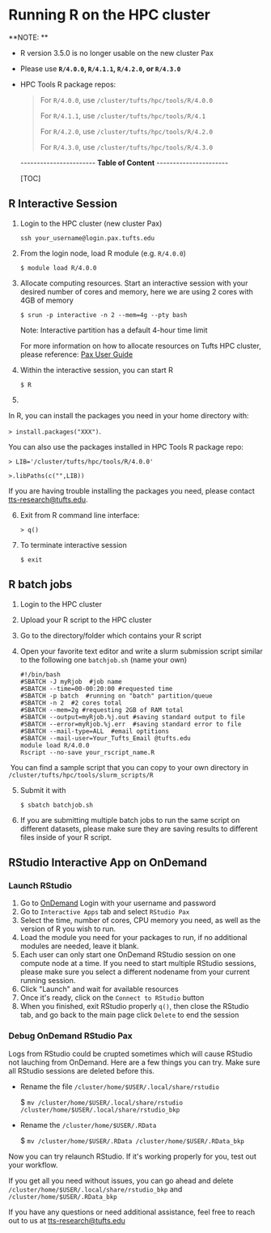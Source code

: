 # Running R on the HPC cluster

**NOTE: **

- R version 3.5.0 is no longer usable on the new cluster Pax

- Please use **`R/4.0.0`, `R/4.1.1`, `R/4.2.0`, or `R/4.3.0`**

- HPC Tools R package repos:

  > For `R/4.0.0`, use  `/cluster/tufts/hpc/tools/R/4.0.0`
  >
  > For `R/4.1.1`, use  `/cluster/tufts/hpc/tools/R/4.1`
  >
  > For `R/4.2.0`, use  `/cluster/tufts/hpc/tools/R/4.2.0`
  >
  > For `R/4.3.0`, use  `/cluster/tufts/hpc/tools/R/4.3.0`
  
  
  
  ----------------------- **Table of Content** ----------------------
  
  [TOC]

## R Interactive Session

1. Login to the HPC cluster (new cluster Pax)

   `ssh your_username@login.pax.tufts.edu`

2. From the login node, load R module (e.g. `R/4.0.0`)

   `$ module load R/4.0.0`

3. Allocate computing resources. Start an interactive session with your desired number of cores and memory, here we are using 2 cores with 4GB of memory 

   `$ srun -p interactive -n 2 --mem=4g --pty bash`

   Note: Interactive partition has a default 4-hour time limit 

   For more information on how to allocate resources on Tufts HPC cluster, please reference: [Pax User Guide](https://tufts.box.com/v/Pax-User-Guide)

4. Within the interactive session, you can start R 

   `$ R`

5. 

   In R, you can install the packages you need in your home directory with:

   `> install.packages("XXX")`. 

   You can also use the packages installed in HPC Tools R package repo:

   `> LIB='/cluster/tufts/hpc/tools/R/4.0.0' `

   `>.libPaths(c("",LIB)) `

   If you are having trouble installing the packages you need, please contact tts-research@tufts.edu.

6. Exit from R command line interface:

   `> q()`

7. To terminate interactive session 

   `$ exit` 

## R batch jobs

1. Login to the HPC cluster 

2. Upload your R script to the HPC cluster

3. Go to the directory/folder which contains your R script

4. Open your favorite text editor and write a slurm submission script similar to the following one `batchjob.sh` (name your own)

   ```
   #!/bin/bash
   #SBATCH -J myRjob  #job name
   #SBATCH --time=00-00:20:00 #requested time
   #SBATCH -p batch  #running on "batch" partition/queue
   #SBATCH -n 2  #2 cores total
   #SBATCH --mem=2g #requesting 2GB of RAM total
   #SBATCH --output=myRjob.%j.out #saving standard output to file
   #SBATCH --error=myRjob.%j.err  #saving standard error to file
   #SBATCH --mail-type=ALL  #email optitions
   #SBATCH --mail-user=Your_Tufts_Email @tufts.edu
   module load R/4.0.0
   Rscript --no-save your_rscript_name.R
   ```

​	You can find a sample script that you can copy to your own directory in `/cluster/tufts/hpc/tools/slurm_scripts/R`

5. Submit it with 

   `$ sbatch batchjob.sh`

6. If you are submitting multiple batch jobs to run the same script on different datasets, please make sure they are saving results to different files inside of your R script.

   

## RStudio Interactive App on OnDemand

### Launch RStudio

1. Go to [OnDemand](https://ondemand.cluster.tufts.edu) Login with your username and password
2. Go to `Interactive Apps` tab and select `RStudio Pax`
3. Select the time, number of cores, CPU memory you need, as well as the version of R you wish to run. 
4. Load the module you need for your packages to run, if no additional modules are needed, leave it blank.
5. Each user can only start one OnDemand RStudio session on one compute node at a time. If you need to start multiple RStudio sessions, please make sure you select a different nodename from your current running session. 
6. Click "Launch" and wait for available resources
7. Once it's ready, click on the `Connect to RStudio` button
8. When you finished, exit RStudio properly `q()`, then close the RStudio tab, and go back to the main page click `Delete` to end the session

### Debug OnDemand RStudio Pax

Logs from RStudio could be crupted sometimes which will cause RStudio not lauching from OnDemand. Here are a few things you can try. Make sure all RStudio sessions are deleted before this.

- Rename the file `/cluster/home/$USER/.local/share/rstudio`

  $ `mv /cluster/home/$USER/.local/share/rstudio /cluster/home/$USER/.local/share/rstudio_bkp`

- Rename the `/cluster/home/$USER/.RData` 

  $ `mv /cluster/home/$USER/.RData /cluster/home/$USER/.RData_bkp`

Now you can try relaunch RStudio. If it's working properly for you, test out your workflow. 

If you get all you need without issues, you can go ahead and delete `/cluster/home/$USER/.local/share/rstudio_bkp` and `/cluster/home/$USER/.RData_bkp`

If you have any questions or need additional assistance, feel free to reach out to us at tts-research@tufts.edu


